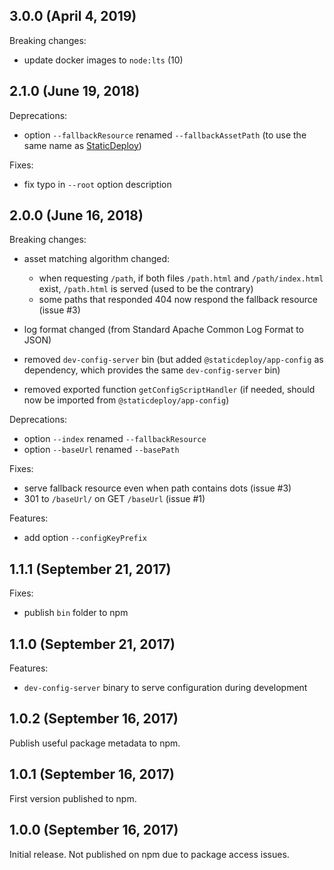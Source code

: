 ## 3.0.0 (April 4, 2019)

Breaking changes:

- update docker images to `node:lts` (10)

## 2.1.0 (June 19, 2018)

Deprecations:

- option `--fallbackResource` renamed `--fallbackAssetPath` (to use the same
  name as [StaticDeploy](https://github.com/staticdeploy/staticdeploy))

Fixes:

- fix typo in `--root` option description

## 2.0.0 (June 16, 2018)

Breaking changes:

- asset matching algorithm changed:

  - when requesting `/path`, if both files `/path.html` and `/path/index.html`
    exist, `/path.html` is served (used to be the contrary)
  - some paths that responded 404 now respond the fallback resource (issue #3)

- log format changed (from Standard Apache Common Log Format to JSON)

- removed `dev-config-server` bin (but added `@staticdeploy/app-config` as
  dependency, which provides the same `dev-config-server` bin)

- removed exported function `getConfigScriptHandler` (if needed, should now be
  imported from `@staticdeploy/app-config`)

Deprecations:

- option `--index` renamed `--fallbackResource`
- option `--baseUrl` renamed `--basePath`

Fixes:

- serve fallback resource even when path contains dots (issue #3)
- 301 to `/baseUrl/` on GET `/baseUrl` (issue #1)

Features:

- add option `--configKeyPrefix`

## 1.1.1 (September 21, 2017)

Fixes:

- publish `bin` folder to npm

## 1.1.0 (September 21, 2017)

Features:

- `dev-config-server` binary to serve configuration during development

## 1.0.2 (September 16, 2017)

Publish useful package metadata to npm.

## 1.0.1 (September 16, 2017)

First version published to npm.

## 1.0.0 (September 16, 2017)

Initial release. Not published on npm due to package access issues.
